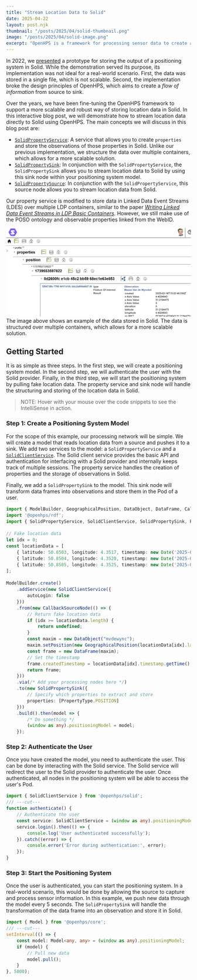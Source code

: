 ```yaml
---
title: "Stream Location Data to Solid"
date: 2025-04-22
layout: post.njk
thumbnail: "/posts/2025/04/solid-thumbnail.png"
image: "/posts/2025/04/solid-image.png"
excerpt: "OpenHPS is a framework for processing sensor data to create a positioning system. In this blog post, we will demonstrate how OpenHPS can be used to stream location data directly to Solid to offer transparent and interoperable data storage."
---
```

In 2022, we [presented](/posts/2022/ipin2022/) a prototype for storing the output of a positioning system in Solid. While the demonstration served its purpose, its implementation was not ideal for a real-world scenario. First, the data was stored in a single file, which is not scalable. Second, the implementation broke the design principles of OpenHPS, which aims to create a *flow of information* from source to sink.

Over the years, we have been fine-tuning the OpenHPS framework to support a more scalable and robust way of storing location data in Solid. In this interactive blog post, we will demonstrate how to stream location data directly to Solid using OpenHPS. The main concepts we will discuss in this blog post are:
- [`SolidPropertyService`](https://openhps.org/docs/solid/classes/solidpropertyservice): A service that allows you to create `properties` and store the observations of those properties in Solid. Unlike our previous implementation, we structure the data over multiple containers, which allows for a more scalable solution.
- [`SolidPropertySink`](https://openhps.org/docs/solid/classes/solidpropertysink): In conjunction with the `SolidPropertyService`, the `SolidPropertySink` allows you to stream location data to Solid by using this sink node within your positioning system model.
- [`SolidPropertySource`](https://openhps.org/docs/solid/classes/solidpropertysource): In conjunction with the `SolidPropertyService`, this source node allows you to stream location data from Solid.

Our property service is modified to store data in Linked Data Event Streams (LDES) over multiple LDP containers, similar to the paper [*Writing Linked Data Event Streams in LDP Basic Containers*](https://woutslabbinck.github.io/LDESinLDP/). However, we still make use of the POSO ontology and observable properties linked from the WebID.

![Example of position data stored in Solid](/posts/2025/04/example.png)
The image above shows an example of the data stored in Solid. The data is structured over multiple containers, which allows for a more scalable solution.

## Getting Started
It is as simple as three steps. In the first step, we will create a positioning system model. In the second step, we will authenticate the user with the Solid provider. Finally, in the third step, we will start the positioning system by pulling fake location data. The property service and sink node will handle the structuring and storing of the location data in Solid.

> NOTE: Hover with your mouse over the code snippets to see the IntelliSense in action.

### Step 1: Create a Positioning System Model
For the scope of this example, our processing network will be simple. We will create a model that reads location data from a source and pushes it to a sink. We add two services to the model: a `SolidPropertyService` and a [`SolidClientService`](https://openhps.org/docs/solid/classes/solidclientservice). The Solid client service provides the basic API and authentication for interfacing with a Solid provider and internally keeps track of multiple sessions. The property service handles the creation of properties and the storage of observations in Solid.

Finally, we add a `SolidPropertySink` to the model. This sink node will transform data frames into observations and store them in the Pod of a user.

```ts twoslash
import { ModelBuilder, GeographicalPosition, DataObject, DataFrame, CallbackSourceNode } from '@openhps/core';
import '@openhps/rdf';
import { SolidPropertyService, SolidClientService, SolidPropertySink, PropertyType } from '@openhps/solid';

// Fake location data
let idx = 0;
const locationData = [
    { latitude: 50.8503, longitude: 4.3517, timestamp: new Date('2025-02-14T10:00:00Z') },
    { latitude: 50.8504, longitude: 4.3520, timestamp: new Date('2025-02-14T10:05:00Z') },
    { latitude: 50.8505, longitude: 4.3525, timestamp: new Date('2025-02-14T10:10:00Z') }
];

ModelBuilder.create()
    .addService(new SolidClientService({
        autoLogin: false
    }))
    .from(new CallbackSourceNode(() => {
        // Return fake location data
        if (idx >= locationData.length) {
            return undefined;
        }
        const maxim = new DataObject("mvdewync");
        maxim.setPosition(new GeographicalPosition(locationData[idx].latitude, locationData[idx].longitude));
        const frame = new DataFrame(maxim);
        // Set the timestamp
        frame.createdTimestamp = locationData[idx].timestamp.getTime();
        return frame;
    }))
    .via(/* Add your processing nodes here */)
    .to(new SolidPropertySink({
        // Specify which properties to extract and store
        properties: [PropertyType.POSITION]
    }))
    .build().then(model => {
        /* Do something */
        (window as any).positioningModel = model;
    });
```

### Step 2: Authenticate the User
Once you have created the model, you need to authenticate the user. This can be done by interacting with the Solid service. The Solid service will redirect the user to the Solid provider to authenticate the user. Once authenticated, all nodes in the positioning system will be able to access the user's Pod.

```ts twoslash
import { SolidClientService } from '@openhps/solid';
/// ---cut---
function authenticate() {
    // Authenticate the user
    const service: SolidClientService = (window as any).positioningModel.findService(SolidClientService);
    service.login().then(() => {
        console.log('User authenticated successfully');
    }).catch((error) => {
        console.error('Error during authentication:', error);
    });
}
```

### Step 3: Start the Positioning System
Once the user is authenticated, you can start the positioning system. In a real-world scenario, this would be done by allowing the source to capture and process sensor information. In this example, we push new data through the model every 5 seconds. The `SolidPropertySink` will handle the transformation of the data frame into an observation and store it in Solid.

```ts twoslash
import { Model } from '@openhps/core';
/// ---cut---
setInterval(() => {
    const model: Model<any, any> = (window as any).positioningModel;
    if (model) {
        // Pull new data
        model.pull();
    }
}, 5000);
```